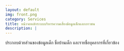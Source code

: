 ```yaml
---
layout: default
img: front.png
category: Services
title: หน้าจอหลักระบบบริหารความเสี่ยงข้อมูลเด็กและเยาวชน
description: |
---
```

  ประกอบด้วยส่วนของข้อมูลเด็ก ชื่อบ้านเด็ก และรายชื่อบุคลากรที่เกี่ยวข้อง 
